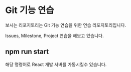# Git 기능 연습

보시는 리포지토리는 Git 기능 연습을 위한 연습 리포지토리입니다.

Issues, Milestone, Project 연습을 해보고 있습니다.

## npm run start

해당 명령어로 React 개발 서버를 가동시킬수 있습니다.
